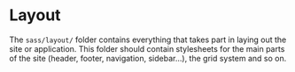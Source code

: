 # Layout

The `sass/layout/` folder contains everything that takes part in laying out the site or application. This folder should contain stylesheets for the main parts of the site (header, footer, navigation, sidebar...), the grid system and so on.
